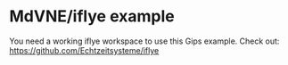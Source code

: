 # MdVNE/iflye example

You need a working iflye workspace to use this Gips example. 
Check out: https://github.com/Echtzeitsysteme/iflye
